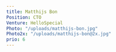 ```yaml
---
title: Matthijs Bon
Position: CTO
Venture: HelloSpecial
Photo: "/uploads/matthijs-bon.jpg"
Photo2x: "/uploads/matthijs-bon@2x.jpg"
prio: 6
---
```


